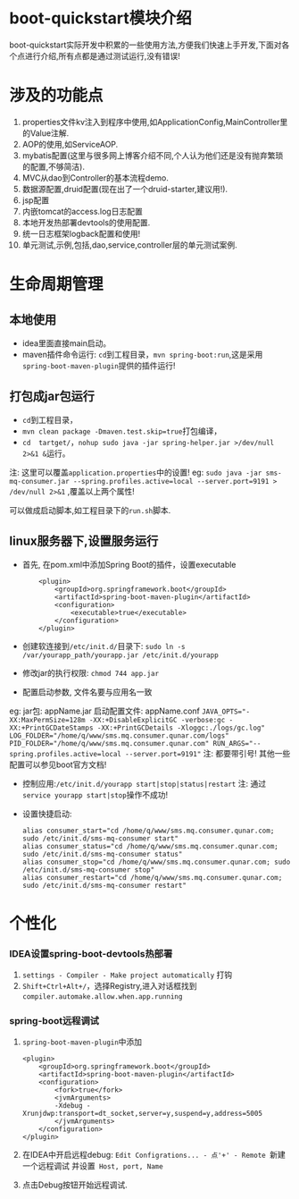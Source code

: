 # boot-quickstart模块介绍
boot-quickstart实际开发中积累的一些使用方法,方便我们快速上手开发,下面对各个点进行介绍,所有点都是通过测试运行,没有错误!

# 涉及的功能点
1. properties文件kv注入到程序中使用,如ApplicationConfig,MainController里的Value注解.
2. AOP的使用,如ServiceAOP.
3. mybatis配置(这里与很多网上博客介绍不同,个人认为他们还是没有抛弃繁琐的配置,不够简洁).
4. MVC从dao到Controller的基本流程demo.
5. 数据源配置,druid配置(现在出了一个druid-starter,建议用!).
6. jsp配置
7. 内嵌tomcat的access.log日志配置
8. 本地开发热部署devtools的使用配置.
9. 统一日志框架logback配置和使用!
10. 单元测试,示例,包括,dao,service,controller层的单元测试案例.


# 生命周期管理
## 本地使用
- idea里面直接main启动。
- maven插件命令运行: `cd`到工程目录，`mvn spring-boot:run`,这是采用`spring-boot-maven-plugin`提供的插件运行!
## 打包成jar包运行
- `cd`到工程目录，
- `mvn clean package -Dmaven.test.skip=true`打包编译，
- `cd  tartget/`，`nohup sudo java -jar spring-helper.jar >/dev/null 2>&1 &`运行。

注: 这里可以覆盖`application.properties`中的设置!
eg: `sudo java -jar sms-mq-consumer.jar --spring.profiles.active=local --server.port=9191 > /dev/null 2>&1` ,覆盖以上两个属性!

可以做成启动脚本,如工程目录下的`run.sh`脚本.

## linux服务器下,设置服务运行
- 首先, 在pom.xml中添加Spring Boot的插件，设置executable
    ```
        <plugin>
            <groupId>org.springframework.boot</groupId>
            <artifactId>spring-boot-maven-plugin</artifactId>
            <configuration>
                <executable>true</executable>
            </configuration>
        </plugin>
    ```

- 创建软连接到`/etc/init.d/`目录下: `sudo ln -s /var/yourapp_path/yourapp.jar /etc/init.d/yourapp`
- 修改jar的执行权限: `chmod 744 app.jar`
- 配置启动参数, 文件名要与应用名一致

eg: jar包: appName.jar 启动配置文件: appName.conf
    ```
    JAVA_OPTS="-XX:MaxPermSize=128m -XX:+DisableExplicitGC -verbose:gc -XX:+PrintGCDateStamps -XX:+PrintGCDetails -Xloggc:./logs/gc.log"
    LOG_FOLDER="/home/q/www/sms.mq.consumer.qunar.com/logs"
    PID_FOLDER="/home/q/www/sms.mq.consumer.qunar.com"
    RUN_ARGS="--spring.profiles.active=local --server.port=9191"
    ```
注: 都要带引号! 其他一些配置可以参见boot官方文档!

- 控制应用:`/etc/init.d/yourapp start|stop|status|restart`
注: 通过`service yourapp start|stop`操作不成功!

- 设置快捷启动:
    ```
    alias consumer_start="cd /home/q/www/sms.mq.consumer.qunar.com; sudo /etc/init.d/sms-mq-consumer start"
    alias consumer_status="cd /home/q/www/sms.mq.consumer.qunar.com; sudo /etc/init.d/sms-mq-consumer status"
    alias consumer_stop="cd /home/q/www/sms.mq.consumer.qunar.com; sudo /etc/init.d/sms-mq-consumer stop"
    alias consumer_restart="cd /home/q/www/sms.mq.consumer.qunar.com; sudo /etc/init.d/sms-mq-consumer restart"
    ```


# 个性化
### IDEA设置spring-boot-devtools热部署
1. `settings - Compiler - Make project automatically` 打钩
2. `Shift+Ctrl+Alt+/`，选择Registry,进入对话框找到`compiler.automake.allow.when.app.running`

### spring-boot远程调试
1. `spring-boot-maven-plugin`中添加
    ```
    <plugin>
        <groupId>org.springframework.boot</groupId>
        <artifactId>spring-boot-maven-plugin</artifactId>
        <configuration>
            <fork>true</fork>
            <jvmArguments>
            -Xdebug -Xrunjdwp:transport=dt_socket,server=y,suspend=y,address=5005
            </jvmArguments>
        </configuration>
    </plugin>
    ```

2. 在IDEA中开启远程debug: `Edit Configrations... - 点'+' - Remote `新建一个远程调试
并设置` Host, port, Name`
3. 点击Debug按钮开始远程调试.




